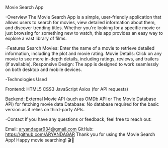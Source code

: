 Movie Search App

-Overview
The Movie Search App is a simple, user-friendly application that allows users to search for movies, view detailed information about them, and discover trending
titles. Whether you're looking for a specific movie or just browsing for something new to watch, this app provides an easy way to explore a vast library of films.

-Features
Search Movies: Enter the name of a movie to retrieve detailed information, including the plot and movie rating.
Movie Details: Click on any movie to see more in-depth details, including ratings, reviews, and trailers (if available).
Responsive Design: The app is designed to work seamlessly on both desktop and mobile devices.


-Technologies Used

Frontend:
HTML5
CSS3
JavaScript
Axios (for API requests)

Backend:
External Movie API (such as OMDb API or The Movie Database API) for fetching movie data
Database:
No database required for the basic version as it relies on third-party APIs.

-Contact
If you have any questions or feedback, feel free to reach out:

Email: aryandagar934@gmail.com
GitHub: https://github.com/ARYANDAGAR
Thank you for using the Movie Search App! Happy movie searching! 🎬🍿








